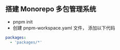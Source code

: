 ## 搭建 Monorepo 多包管理系统
 - pnpm init 
 - 创建 pnpm-workspace.yaml 文件， 添加以下代码
 
```yaml
packages:
  - 'packages/*'
```
